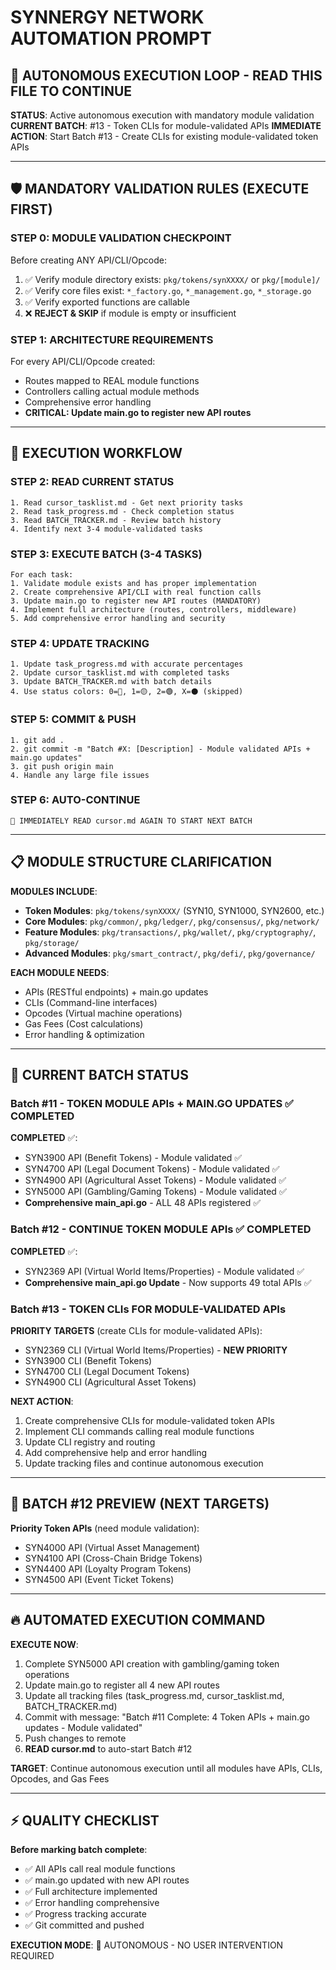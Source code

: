 # SYNNERGY NETWORK AUTOMATION PROMPT

## 🔄 AUTONOMOUS EXECUTION LOOP - READ THIS FILE TO CONTINUE

**STATUS**: Active autonomous execution with mandatory module validation
**CURRENT BATCH**: #13 - Token CLIs for module-validated APIs
**IMMEDIATE ACTION**: Start Batch #13 - Create CLIs for existing module-validated token APIs

---

## 🛡️ MANDATORY VALIDATION RULES (EXECUTE FIRST)

### STEP 0: MODULE VALIDATION CHECKPOINT
Before creating ANY API/CLI/Opcode:
1. ✅ Verify module directory exists: `pkg/tokens/synXXXX/` or `pkg/[module]/`
2. ✅ Verify core files exist: `*_factory.go`, `*_management.go`, `*_storage.go`
3. ✅ Verify exported functions are callable
4. ❌ **REJECT & SKIP** if module is empty or insufficient

### STEP 1: ARCHITECTURE REQUIREMENTS
For every API/CLI/Opcode created:
- Routes mapped to REAL module functions
- Controllers calling actual module methods
- Comprehensive error handling
- **CRITICAL: Update main.go to register new API routes**

---

## 🎯 EXECUTION WORKFLOW

### STEP 2: READ CURRENT STATUS
```
1. Read cursor_tasklist.md - Get next priority tasks
2. Read task_progress.md - Check completion status  
3. Read BATCH_TRACKER.md - Review batch history
4. Identify next 3-4 module-validated tasks
```

### STEP 3: EXECUTE BATCH (3-4 TASKS)
```
For each task:
1. Validate module exists and has proper implementation
2. Create comprehensive API/CLI with real function calls
3. Update main.go to register new API routes (MANDATORY)
4. Implement full architecture (routes, controllers, middleware)
5. Add comprehensive error handling and security
```

### STEP 4: UPDATE TRACKING
```
1. Update task_progress.md with accurate percentages
2. Update cursor_tasklist.md with completed tasks
3. Update BATCH_TRACKER.md with batch details
4. Use status colors: 0=🔴, 1=🟡, 2=🟢, X=⚫ (skipped)
```

### STEP 5: COMMIT & PUSH
```
1. git add .
2. git commit -m "Batch #X: [Description] - Module validated APIs + main.go updates"
3. git push origin main
4. Handle any large file issues
```

### STEP 6: AUTO-CONTINUE
```
🔄 IMMEDIATELY READ cursor.md AGAIN TO START NEXT BATCH
```

---

## 📋 MODULE STRUCTURE CLARIFICATION

**MODULES INCLUDE**:
- **Token Modules**: `pkg/tokens/synXXXX/` (SYN10, SYN1000, SYN2600, etc.)
- **Core Modules**: `pkg/common/`, `pkg/ledger/`, `pkg/consensus/`, `pkg/network/`
- **Feature Modules**: `pkg/transactions/`, `pkg/wallet/`, `pkg/cryptography/`, `pkg/storage/`
- **Advanced Modules**: `pkg/smart_contract/`, `pkg/defi/`, `pkg/governance/`

**EACH MODULE NEEDS**:
- APIs (RESTful endpoints) + main.go updates
- CLIs (Command-line interfaces)  
- Opcodes (Virtual machine operations)
- Gas Fees (Cost calculations)
- Error handling & optimization

---

## 🎯 CURRENT BATCH STATUS

### Batch #11 - TOKEN MODULE APIs + MAIN.GO UPDATES ✅ **COMPLETED**

**COMPLETED** ✅:
- SYN3900 API (Benefit Tokens) - Module validated ✅
- SYN4700 API (Legal Document Tokens) - Module validated ✅  
- SYN4900 API (Agricultural Asset Tokens) - Module validated ✅
- SYN5000 API (Gambling/Gaming Tokens) - Module validated ✅
- **Comprehensive main_api.go** - ALL 48 APIs registered ✅

### Batch #12 - CONTINUE TOKEN MODULE APIs ✅ **COMPLETED**

**COMPLETED** ✅:
- SYN2369 API (Virtual World Items/Properties) - Module validated ✅
- **Comprehensive main_api.go Update** - Now supports 49 total APIs ✅

### Batch #13 - TOKEN CLIs FOR MODULE-VALIDATED APIs

**PRIORITY TARGETS** (create CLIs for module-validated APIs):
- SYN2369 CLI (Virtual World Items/Properties) - **NEW PRIORITY**
- SYN3900 CLI (Benefit Tokens)
- SYN4700 CLI (Legal Document Tokens)  
- SYN4900 CLI (Agricultural Asset Tokens)

**NEXT ACTION**: 
1. Create comprehensive CLIs for module-validated token APIs
2. Implement CLI commands calling real module functions
3. Update CLI registry and routing
4. Add comprehensive help and error handling
5. Update tracking files and continue autonomous execution

---

## 🚀 BATCH #12 PREVIEW (NEXT TARGETS)

**Priority Token APIs** (need module validation):
- SYN4000 API (Virtual Asset Management)
- SYN4100 API (Cross-Chain Bridge Tokens)  
- SYN4400 API (Loyalty Program Tokens)
- SYN4500 API (Event Ticket Tokens)

---

## 🔥 AUTOMATED EXECUTION COMMAND

**EXECUTE NOW**:
1. Complete SYN5000 API creation with gambling/gaming token operations
2. Update main.go to register all 4 new API routes  
3. Update all tracking files (task_progress.md, cursor_tasklist.md, BATCH_TRACKER.md)
4. Commit with message: "Batch #11 Complete: 4 Token APIs + main.go updates - Module validated"
5. Push changes to remote
6. **READ cursor.md** to auto-start Batch #12

**TARGET**: Continue autonomous execution until all modules have APIs, CLIs, Opcodes, and Gas Fees

---

## ⚡ QUALITY CHECKLIST

**Before marking batch complete**:
- ✅ All APIs call real module functions
- ✅ main.go updated with new API routes
- ✅ Full architecture implemented
- ✅ Error handling comprehensive
- ✅ Progress tracking accurate
- ✅ Git committed and pushed

**EXECUTION MODE**: 🔄 AUTONOMOUS - NO USER INTERVENTION REQUIRED